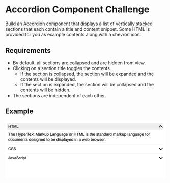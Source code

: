 # Accordion Component Challenge

Build an Accordion component that displays a list of vertically stacked sections that each contain a title and content
snippet. Some HTML is provided for you as example contents along with a chevron icon.

## Requirements
- By default, all sections are collapsed and are hidden from view.
- Clicking on a section title toggles the contents.
    - If the section is collapsed, the section will be expanded and the contents will be displayed.
    - If the section is expanded, the section will be collapsed and the contents will be hidden.
- The sections are independent of each other.

## Example

![Example of Accordion Component](img/screenshot.png)